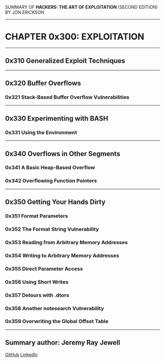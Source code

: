 SUMMARY OF 
**HACKERS: THE ART OF EXPLOITATION** 
(SECOND EDITION) BY JON ERICKSON

---

# CHAPTER 0x300: EXPLOITATION

---

## 0x310 Generalized Exploit Techniques

---

## 0x320 Buffer Overflows

### 0x321 Stack-Based Buffer Overflow Vulnerabilities

---

## 0x330 Experimenting with BASH

### 0x331 Using the Environment

---

## 0x340 Overflows in Other Segments

### 0x341 A Basic Heap-Based Overflow

### 0x342 Overflowing Function Pointers

---

## 0x350 Getting Your Hands Dirty

### 0x351 Format Parameters

### 0x352 The Format String Vulnerability

### 0x353 Reading from Arbitrary Memory Addresses

### 0x354 Writing to Arbitrary Memory Addresses

### 0x355 Direct Parameter Access

### 0x356 Using Short Writes

### 0x357 Detours with .dtors

### 0x358 Another notesearch Vulnerability

### 0x359 Overwriting the Global Offset Table


---

## Summary author: **Jeremy Ray Jewell**
[GitHub](https://github.com/jeremyrayjewell)
[LinkedIn](https://www.linkedin.com/in/jeremyrayjewell)
